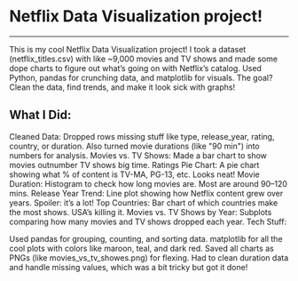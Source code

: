 # Netflix Data Visualization project!
---
This is my cool Netflix Data Visualization project! I took a dataset (netflix_titles.csv) with like ~9,000 movies and TV shows and made some dope charts to figure out what’s going on with Netflix’s catalog. Used Python, pandas for crunching data, and matplotlib for visuals. The goal? Clean the data, find trends, and make it look sick with graphs!

## What I Did:

Cleaned Data: Dropped rows missing stuff like type, release_year, rating, country, or duration. Also turned movie durations (like "90 min") into numbers for analysis.
Movies vs. TV Shows: Made a bar chart to show movies outnumber TV shows big time.
Ratings Pie Chart: A pie chart showing what % of content is TV-MA, PG-13, etc. Looks neat!
Movie Duration: Histogram to check how long movies are. Most are around 90–120 mins.
Release Year Trend: Line plot showing how Netflix content grew over years. Spoiler: it’s a lot!
Top Countries: Bar chart of which countries make the most shows. USA’s killing it.
Movies vs. TV Shows by Year: Subplots comparing how many movies and TV shows dropped each year.
Tech Stuff:

Used pandas for grouping, counting, and sorting data.
matplotlib for all the cool plots with colors like maroon, teal, and dark red.
Saved all charts as PNGs (like movies_vs_tv_showes.png) for flexing.
Had to clean duration data and handle missing values, which was a bit tricky but got it done!
